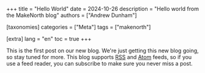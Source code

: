 +++
title = "Hello World"
date = 2024-10-26
description = "Hello world from the MakeNorth blog"
authors = ["Andrew Dunham"]

[taxonomies]
categories = ["Meta"]
tags = ["makenorth"]

[extra]
lang = "en"
toc = true
+++

This is the first post on our new blog. We're just getting this new blog going,
so stay tuned for more. This blog supports [RSS](/blog/rss.xml) and
[Atom](/blog/atom.xml) feeds, so if you use a feed reader, you can subscribe to
make sure you never miss a post.
